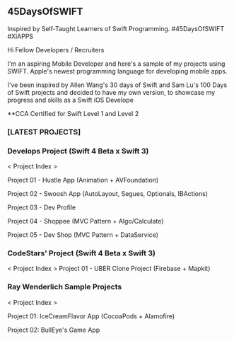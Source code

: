 ## 45DaysOfSWIFT
Inspired by Self-Taught Learners of Swift Programming. #45DaysOfSWIFT #XiAPPS

Hi Fellow Developers / Recruiters

I'm an aspiring Mobile Developer and here's a sample of my projects using SWIFT.
Apple's newest programming language for developing mobile apps.

I've been inspired by Allen Wang's 30 days of Swift and Sam Lu's 100 Days of Swift projects and decided to have my own version, to showcase my progress and skills as a Swift iOS Develope

**CCA Certified for Swift Level 1 and Level 2

### [LATEST PROJECTS]

### Develops Project (Swift 4 Beta x Swift 3)
< Project Index >

Project 01 - Hustle App (Animation + AVFoundation)

Project 02 - Swoosh App (AutoLayout, Segues, Optionals, IBActions)

Project 03 - Dev Profile

Project 04 - Shoppee (MVC Pattern + Algo/Calculate)

Project 05 - Dev Shop (MVC Pattern + DataService)

### CodeStars' Project (Swift 4 Beta x Swift 3)
< Project Index >
Project 01 -  UBER Clone Project (Firebase + Mapkit)

### Ray Wenderlich Sample Projects
< Project Index >

Project 01: IceCreamFlavor App (CocoaPods + Alamofire)

Project 02: BullEye's Game App


